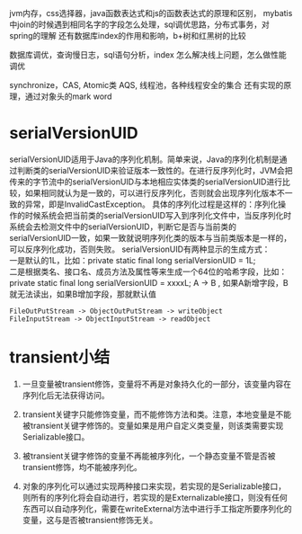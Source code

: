 jvm内存，css选择器，java函数表达式和js的函数表达式的原理和区别，
mybatis中join的时候遇到相同名字的字段怎么处理，sql调优思路，分布式事务，对spring的理解
还有数据库index的作用和影响，b+树和红黑树的比较

数据库调优，查询慢日志，sql语句分析，index
怎么解决线上问题，怎么做性能调优

synchronize，CAS, Atomic类  AQS, 线程池，各种线程安全的集合
还有实现的原理，通过对象头的mark word

# serialVersionUID
serialVersionUID适用于Java的序列化机制。简单来说，Java的序列化机制是通过判断类的serialVersionUID来验证版本一致性的。在进行反序列化时，JVM会把传来的字节流中的serialVersionUID与本地相应实体类的serialVersionUID进行比较，如果相同就认为是一致的，可以进行反序列化，否则就会出现序列化版本不一致的异常，即是InvalidCastException。
具体的序列化过程是这样的：序列化操作的时候系统会把当前类的serialVersionUID写入到序列化文件中，当反序列化时系统会去检测文件中的serialVersionUID，判断它是否与当前类的serialVersionUID一致，如果一致就说明序列化类的版本与当前类版本是一样的，可以反序列化成功，否则失败。
serialVersionUID有两种显示的生成方式：        
一是默认的1L，比如：private static final long serialVersionUID = 1L;        
二是根据类名、接口名、成员方法及属性等来生成一个64位的哈希字段，比如：        
private static final  long   serialVersionUID = xxxxL;
A -> B , 如果A新增字段，B就无法读出，如果B增加字段，那就默认值
```
FileOutPutStream -> ObjectOutPutStream -> writeObject
FileInputStream -> ObjectInputStream -> readObject

```


# transient小结
1. 一旦变量被transient修饰，变量将不再是对象持久化的一部分，该变量内容在序列化后无法获得访问。

2. transient关键字只能修饰变量，而不能修饰方法和类。注意，本地变量是不能被transient关键字修饰的。变量如果是用户自定义类变量，则该类需要实现Serializable接口。

3. 被transient关键字修饰的变量不再能被序列化，一个静态变量不管是否被transient修饰，均不能被序列化。

4. 对象的序列化可以通过实现两种接口来实现，若实现的是Serializable接口，则所有的序列化将会自动进行，若实现的是Externalizable接口，则没有任何东西可以自动序列化，需要在writeExternal方法中进行手工指定所要序列化的变量，这与是否被transient修饰无关。

